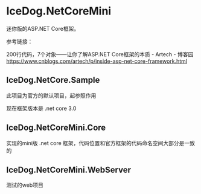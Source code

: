 # IceDog.NetCoreMini

迷你版的ASP.NET Core框架。



参考链接：

200行代码，7个对象——让你了解ASP.NET Core框架的本质 - Artech - 博客园
https://www.cnblogs.com/artech/p/inside-asp-net-core-framework.html

## IceDog.NetCore.Sample

此项目为官方的默认项目，起参照作用

现在框架版本是 .net core 3.0



## IceDog.NetCoreMini.Core

实现的mini版 .net core 框架，代码位置和官方框架的代码命名空间大部分是一致的



## IceDog.NetCoreMini.WebServer

测试的web项目